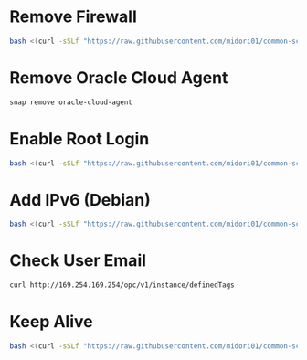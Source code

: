 # Remove Firewall
```bash
bash <(curl -sSLf "https://raw.githubusercontent.com/midori01/common-scripts/main/oracle/firewall.sh")
```

# Remove Oracle Cloud Agent
```bash
snap remove oracle-cloud-agent
```

# Enable Root Login
```bash
bash <(curl -sSLf "https://raw.githubusercontent.com/midori01/common-scripts/main/oracle/rootlogin.sh")
```

# Add IPv6 (Debian)
```bash
bash <(curl -sSLf "https://raw.githubusercontent.com/midori01/common-scripts/main/oracle/ipv6.sh")
```

# Check User Email
```bash
curl http://169.254.169.254/opc/v1/instance/definedTags
```

# Keep Alive
```bash
bash <(curl -sSLf "https://raw.githubusercontent.com/midori01/common-scripts/main/oracle/keepalive.sh")
```
